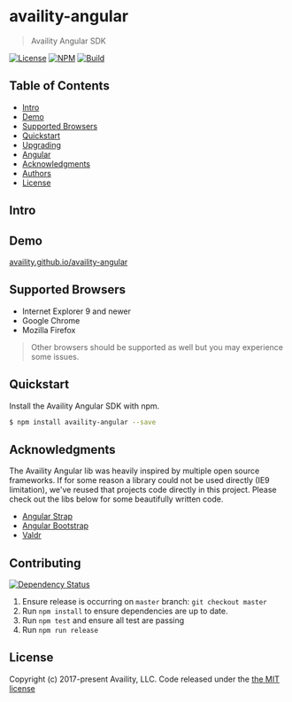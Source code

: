 # availity-angular

> Availity Angular SDK

[![License](https://img.shields.io/badge/license-MIT-blue.svg?style=flat-square&label=license)](http://opensource.org/licenses/MIT)
[![NPM](http://img.shields.io/npm/v/availity-angular.svg?style=flat-square&label=npm)](https://npmjs.org/package/availity-angular)
[![Build](https://img.shields.io/travis/Availity/availity-angular.svg?style=flat-square&label=build)](https://travis-ci.org/Availity/availity-angular)

## Table of Contents

* [Intro](#intro)
* [Demo](#demo)
* [Supported Browsers](#supported-browsers)
* [Quickstart](#quickstart)
* [Upgrading](#upgrading)
* [Angular](#angular)
* [Acknowledgments](#acknowledgments)
* [Authors](#authors)
* [License](#license)

## Intro

## Demo

[availity.github.io/availity-angular](http://availity.github.io/availity-angular/)

## Supported Browsers

* Internet Explorer 9 and newer
* Google Chrome
* Mozilla Firefox

> Other browsers should be supported as well but you may experience some issues.

## Quickstart

Install the Availity Angular SDK with npm.

```bash
$ npm install availity-angular --save
```

## Acknowledgments

The Availity Angular lib was heavily inspired by multiple open source frameworks.  If for some reason a library could not be used directly (IE9 limitation), we've reused that projects code directly in this project.  Please check out the libs below for some beautifully written code.

+ [Angular Strap](https://github.com/mgcrea/angular-strap)
+ [Angular Bootstrap](https://github.com/angular-ui/bootstrap)
+ [Valdr](https://github.com/netceteragroup/valdr)

## Contributing

[![Dependency Status](https://img.shields.io/david/dev/Availity/availity-angular.svg?style=flat-square)](https://david-dm.org/Availity/availity-angular)


1. Ensure release is occurring on `master` branch: `git checkout master`
1. Run `npm install` to ensure dependencies are up to date.
1. Run `npm test` and ensure all test are passing
1. Run `npm run release`


## License

Copyright (c) 2017-present Availity, LLC. Code released under the [the MIT license](LICENSE)
